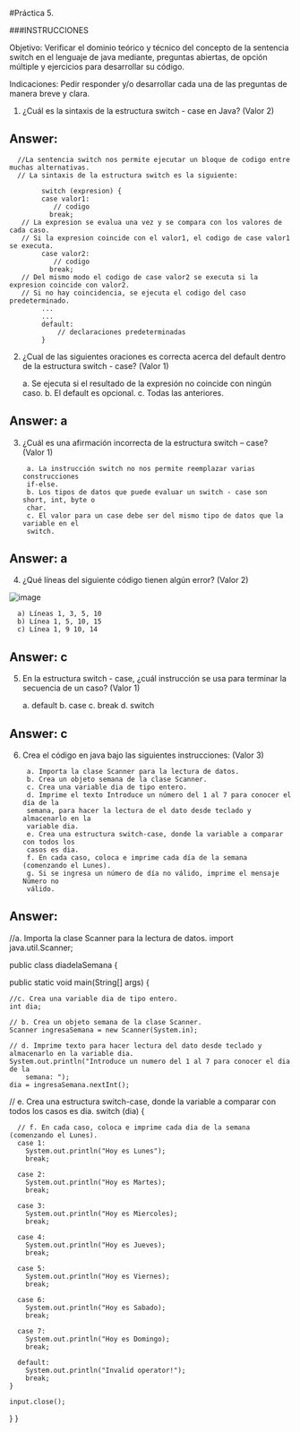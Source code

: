 #Práctica 5.

###INSTRUCCIONES

Objetivo: Verificar el dominio teórico y técnico del concepto de la sentencia switch
en el lenguaje de java mediante, preguntas abiertas, de opción múltiple y ejercicios para
desarrollar su código.

Indicaciones: Pedir responder y/o desarrollar cada una de las preguntas de manera
breve y clara.

1. ¿Cuál es la sintaxis de la estructura switch - case en Java? (Valor 2)

## Answer:

      //La sentencia switch nos permite ejecutar un bloque de codigo entre muchas alternativas.
      // La sintaxis de la estructura switch es la siguiente:

            switch (expresion) {
            case valor1:
               // codigo
              break;
       // La expresion se evalua una vez y se compara con los valores de cada caso.
       // Si la expresion coincide con el valor1, el codigo de case valor1 se executa.
            case valor2:
               // codigo
              break;
       // Del mismo modo el codigo de case valor2 se executa si la expresion coincide con valor2.
       // Si no hay coincidencia, se ejecuta el codigo del caso predeterminado.
            ...
            ...
            default:
                // declaraciones predeterminadas
            }

2. ¿Cual de las siguientes oraciones es correcta acerca del default dentro de la
estructura switch - case? (Valor 1)

      a. Se ejecuta si el resultado de la expresión no coincide con ningún caso.
      b. El default es opcional.
      c. Todas las anteriores.
      
## Answer: a 
      
3. ¿Cuál es una afirmación incorrecta de la estructura switch – case? (Valor 1)

        a. La instrucción switch no nos permite reemplazar varias construcciones
        if-else.
        b. Los tipos de datos que puede evaluar un switch - case son short, int, byte o
        char.
        c. El valor para un case debe ser del mismo tipo de datos que la variable en el
        switch.
 
 ## Answer: a
        
4. ¿Qué líneas del siguiente código tienen algún error? (Valor 2)

![image](https://user-images.githubusercontent.com/91554777/176980099-2bf4ede3-0c22-49af-9bc5-0d2f09f81976.png)

      a) Líneas 1, 3, 5, 10
      b) Línea 1, 5, 10, 15
      c) Línea 1, 9 10, 14
## Answer: c  
      
 5. En la estructura switch - case, ¿cuál instrucción se usa para terminar la secuencia
de un caso? (Valor 1)

      a. default
      b. case
      c. break
      d. switch
## Answer: c     
     
6. Crea el código en java bajo las siguientes instrucciones: (Valor 3)

        a. Importa la clase Scanner para la lectura de datos.
        b. Crea un objeto semana de la clase Scanner.
        c. Crea una variable dia de tipo entero.
        d. Imprime el texto Introduce un número del 1 al 7 para conocer el día de la
        semana, para hacer la lectura de el dato desde teclado y almacenarlo en la
        variable dia.
        e. Crea una estructura switch-case, donde la variable a comparar con todos los
        casos es dia.
        f. En cada caso, coloca e imprime cada día de la semana (comenzando el Lunes).
        g. Si se ingresa un número de día no válido, imprime el mensaje Número no
        válido.
        
## Answer:

//a. Importa la clase Scanner para la lectura de datos.
import java.util.Scanner;

public class diadelaSemana {

  public static void main(String[] args) {
  
    //c. Crea una variable dia de tipo entero.
    int dia;
    
    // b. Crea un objeto semana de la clase Scanner.
    Scanner ingresaSemana = new Scanner(System.in);

    // d. Imprime texto para hacer lectura del dato desde teclado y almacenarlo en la variable dia.
    System.out.println("Introduce un numero del 1 al 7 para conocer el dia de la
        semana: ");
    dia = ingresaSemana.nextInt();
    
   // e. Crea una estructura switch-case, donde la variable a comparar con todos los casos es dia.
    switch (dia) {

      // f. En cada caso, coloca e imprime cada dia de la semana (comenzando el Lunes).
      case 1:
        System.out.println("Hoy es Lunes");
        break;

      case 2:
        System.out.println("Hoy es Martes);
        break;
 
      case 3:
        System.out.println("Hoy es Miercoles);
        break;
        
      case 4:
        System.out.println("Hoy es Jueves);
        break;
      
      case 5:
        System.out.println("Hoy es Viernes);
        break;
        
      case 6:
        System.out.println("Hoy es Sabado);
        break;

      case 7:
        System.out.println("Hoy es Domingo);
        break;

      default:
        System.out.println("Invalid operator!");
        break;
    }

    input.close();
  }
}

